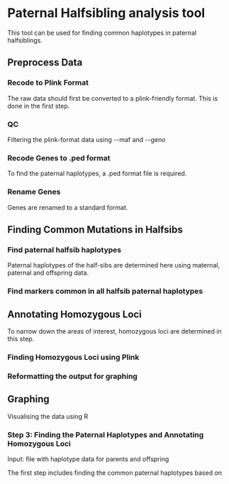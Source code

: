 # Paternal Halfsibling  analysis tool

This tool can be used for finding common haplotypes in paternal halfsiblings.

## Preprocess Data

### Recode to Plink Format

The raw data should first be converted to a plink-friendly format.
This is done in the first step. 

### QC 

Filtering the plink-format data using --maf and --geno

### Recode Genes to .ped format

To find the paternal haplotypes, a .ped format file is required. 

### Rename Genes

Genes are renamed to a standard format. 

## Finding Common Mutations in Halfsibs

### Find paternal halfsib haplotypes

Paternal haplotypes of the half-sibs are determined here using maternal, paternal and offspring data. 

### Find markers common in all halfsib paternal haplotypes

## Annotating Homozygous Loci

To narrow down the areas of interest, homozygous loci are determined in this step. 

### Finding Homozygous Loci using Plink



### Reformatting the output for graphing


## Graphing

Visualising the data using R





### Step 3: Finding the Paternal Haplotypes and Annotating Homozygous Loci

Input: file with haplotype data for parents and offspring 

The first step includes finding the common paternal haplotypes based on

